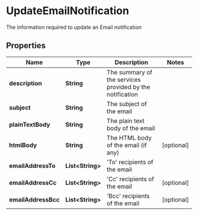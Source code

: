 

# UpdateEmailNotification

The information required to update an Email notification

## Properties

Name | Type | Description | Notes
------------ | ------------- | ------------- | -------------
**description** | **String** | The summary of the services provided by the notification | 
**subject** | **String** | The subject of the email | 
**plainTextBody** | **String** | The plain text body of the email | 
**htmlBody** | **String** | The HTML body of the email (if any) |  [optional]
**emailAddressTo** | **List&lt;String&gt;** | &#39;To&#39; recipients of the email | 
**emailAddressCc** | **List&lt;String&gt;** | &#39;Cc&#39; recipients of the email |  [optional]
**emailAddressBcc** | **List&lt;String&gt;** | &#39;Bcc&#39; recipients of the email |  [optional]



